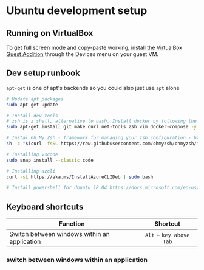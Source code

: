 # Ubuntu development setup

## Running on VirtualBox

To get full screen mode and copy-paste working, [install the VirtualBox Guest Addition](https://askubuntu.com/questions/73059/how-to-copy-paste-from-ubuntu-virtualbox-guest-to-windows-host) through the Devices menu on your guest VM.

## Dev setup runbook

`apt-get` is one of apt's backends so you could also just use `apt` alone

```sh
# Update apt packages 
sudo apt-get update

# Install dev tools
# zsh is z shell, alternative to bash. Install docker by following the 'INSTALL DOCKER ENGINE - COMMUNITY' instructions https://docs.docker.com/install/linux/docker-ce/ubuntu/
sudo apt-get install git make curl net-tools zsh vim docker-compose -y

# Instal Oh My Zsh - framework for managing your zsh configuration - https://github.com/ohmyzsh/ohmyzsh
sh -c "$(curl -fsSL https://raw.githubusercontent.com/ohmyzsh/ohmyzsh/master/tools/install.sh)"

# Installing vscode
sudo snap install --classic code

# Installing azcli
curl -sL https://aka.ms/InstallAzureCLIDeb | sudo bash

# Install powershell for Ubuntu 18.04 https://docs.microsoft.com/en-us/powershell/scripting/install/installing-powershell-core-on-linux?view=powershell-7#ubuntu-1804
```

## Keyboard shortcuts

|Function                                                           | Shortcut       |
|-------------------------------------------------------------------|:--------------:|
|Switch between windows within an application                       | `Alt` + `key above Tab` |

### switch between windows within an application

